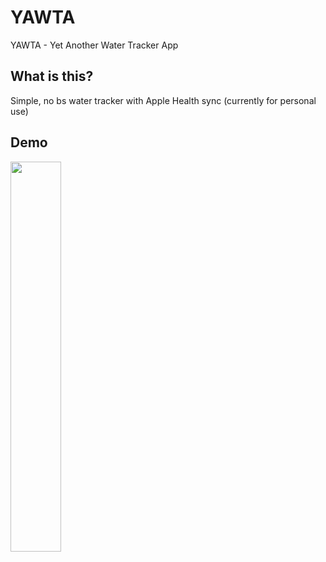 YAWTA
===============

YAWTA - Yet Another Water Tracker App

What is this?
-------------

Simple, no bs water tracker with Apple Health sync 
(currently for personal use)

Demo
----

<image src="/demo.gif" width="40%">
